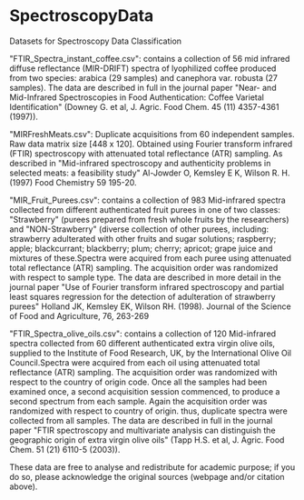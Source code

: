 # SpectroscopyData
Datasets for Spectroscopy Data Classification

"FTIR_Spectra_instant_coffee.csv":
contains a collection of 56 mid infrared diffuse reflectance (MIR-DRIFT) spectra of lyophilized coffee produced from two species: arabica (29 samples) and canephora var. robusta (27 samples).
The data are described in full in the journal paper "Near- and Mid-Infrared Spectroscopies in Food Authentication: Coffee Varietal Identification" (Downey G. et al, J. Agric. Food Chem. 45 (11) 4357-4361 (1997)).

"MIRFreshMeats.csv":
Duplicate acquisitions from 60 independent samples. Raw data matrix size [448 x 120]. Obtained using Fourier transform infrared (FTIR) spectroscopy with attenuated total reflectance (ATR) sampling. As described in "Mid-infrared spectroscopy and authenticity problems in selected meats: a feasibility study" Al-Jowder O, Kemsley E K, Wilson R. H.(1997) Food Chemistry 59 195-20.

"MIR_Fruit_Purees.csv":
contains a collection of 983 Mid-infrared spectra collected from different authenticated fruit purees in one of two classes: "Strawberry" (purees prepared from fresh whole fruits by the researchers) and "NON-Strawberry" (diverse collection of other purees, including: strawberry adulterated with other fruits and sugar solutions; raspberry; apple; blackcurrant; blackberry; plum; cherry; apricot; grape juice and mixtures of these.Spectra were acquired from each puree using attenuated total reflectance (ATR) sampling.  The acquisition order was randomized with respect to sample type. 
The data are described in more detail in the journal paper "Use of Fourier transform infrared spectroscopy and partial least squares regression for the detection of adulteration of strawberry purees" Holland JK, Kemsley EK, Wilson RH. (1998). Journal of the Science of Food and Agriculture, 76, 263-269

"FTIR_Spectra_olive_oils.csv":
contains a collection of 120 Mid-infrared spectra collected from 60 different authenticated extra virgin olive oils, supplied to the Institute of Food Research, UK, by the International Olive Oil Council.Spectra were acquired from each oil using attenuated total reflectance (ATR) sampling.  The acquisition order was randomized with respect to the country of origin code. Once all the samples had been examined once, a second acquisition session commenced, to produce a second spectrum from each sample.  Again the acquisition order was randomized with respect to country of origin.  thus, duplicate spectra were collected from all samples. 
The data are described in full in the journal paper "FTIR spectroscopy and multivariate analysis can distinguish the geographic origin of extra virgin olive oils" (Tapp H.S. et al, J. Agric. Food Chem. 51 (21) 6110-5 (2003)).

These data are free to analyse and redistribute for academic purpose; if you do so, please acknowledge the original sources (webpage and/or citation above).
